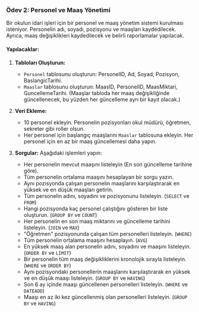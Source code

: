 ﻿### Ödev 2: **Personel ve Maaş Yönetimi**

Bir okulun idari işleri için bir personel ve maaş yönetim sistemi kurulması isteniyor. Personelin adı, soyadı, pozisyonu ve maaşları kaydedilecek. Ayrıca, maaş değişiklikleri kaydedilecek ve belirli raporlamalar yapılacak.

#### Yapılacaklar:

1.  **Tabloları Oluşturun:**
    
    -   `Personel` tablosunu oluşturun: PersonelID, Ad, Soyad, Pozisyon, BaslangicTarihi.
    -   `Maaslar` tablosunu oluşturun: MaasID, PersonelID, MaasMiktari, GuncellemeTarihi. (Maaşlar tabloda her maaş değişikliğinde güncellenecek, bu yüzden her güncelleme ayrı bir kayıt olacak.)
2.  **Veri Ekleme:**
    
    -   10 personel ekleyin. Personelin pozisyonları okul müdürü, öğretmen, sekreter gibi roller olsun.
    -   Her personel için başlangıç maaşlarını `Maaslar` tablosuna ekleyin. Her personel için en az bir maaş güncellemesi daha yapın.
3.  **Sorgular:** Aşağıdaki işlemleri yapın:
    -   Her personelin mevcut maaşını listeleyin (En son güncelleme tarihine göre).
    -   Tüm personelin ortalama maaşını hesaplayan bir sorgu yazın.
    -   Aynı pozisyonda çalışan personelin maaşlarını karşılaştırarak en yüksek ve en düşük maaşları getirin.
    -   Tüm personelin adını, soyadını ve pozisyonunu listeleyin. (`SELECT` ve `FROM`)
    -   Hangi pozisyonda kaç personel çalıştığını gösteren bir liste oluşturun. (`GROUP BY` ve `COUNT`)
    -   Her personelin en son maaş miktarını ve güncelleme tarihini listeleyin. (`JOIN` ve `MAX`)
    -   "Öğretmen" pozisyonunda çalışan tüm personelleri listeleyin. (`WHERE`)
    -   Tüm personelin ortalama maaşını hesaplayın. (`AVG`)
    -   En yüksek maaş alan personelin adını, soyadını ve maaşını listeleyin. (`ORDER BY` ve `LIMIT`)
    -   Bir personelin tüm maaş değişikliklerini kronolojik sırayla listeleyin. (`WHERE` ve `ORDER BY`)
    -   Aynı pozisyondaki personellerin maaşlarını karşılaştırarak en yüksek ve en düşük maaşı listeleyin. (`GROUP BY` ve `HAVING`)
    -   Son 6 ay içinde maaşı güncellenen personelleri listeleyin. (`WHERE` ve `DATEADD`)
    -   Maaşı en az iki kez güncellenmiş olan personelleri listeleyin. (`GROUP BY` ve `HAVING`)

